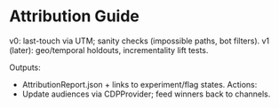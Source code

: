 # Attribution Guide

v0: last-touch via UTM; sanity checks (impossible paths, bot filters).
v1 (later): geo/temporal holdouts, incrementality lift tests.

Outputs:
- AttributionReport.json + links to experiment/flag states.
Actions:
- Update audiences via CDPProvider; feed winners back to channels.
